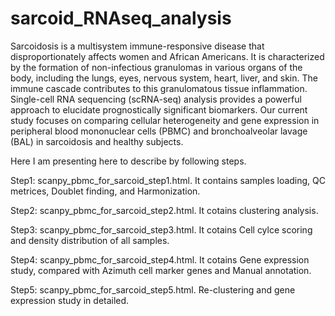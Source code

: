 # sarcoid_RNAseq_analysis

Sarcoidosis is a multisystem immune-responsive disease that disproportionately affects women and African Americans. It is characterized by the formation of non-infectious granulomas in various organs of the body, including the lungs, eyes, nervous system, heart, liver, and skin. The immune cascade contributes to this granulomatous tissue inflammation. Single-cell RNA sequencing (scRNA-seq) analysis provides a powerful approach to elucidate prognostically significant biomarkers. Our current study focuses on comparing cellular heterogeneity and gene expression in peripheral blood mononuclear cells (PBMC) and bronchoalveolar lavage (BAL) in sarcoidosis and healthy subjects. 

Here I am presenting here to describe by following steps. 

Step1: scanpy_pbmc_for_sarcoid_step1.html. It contains samples loading, QC metrices, Doublet finding, and Harmonization. 

Step2: scanpy_pbmc_for_sarcoid_step2.html. It cotains clustering analysis.

Step3: scanpy_pbmc_for_sarcoid_step3.html. It cotains Cell cylce scoring and density distribution of all samples.

Step4: scanpy_pbmc_for_sarcoid_step4.html. It cotains Gene expression study, compared with Azimuth cell marker genes and Manual annotation. 

Step5: scanpy_pbmc_for_sarcoid_step5.html. Re-clustering and gene expression study in detailed. 


